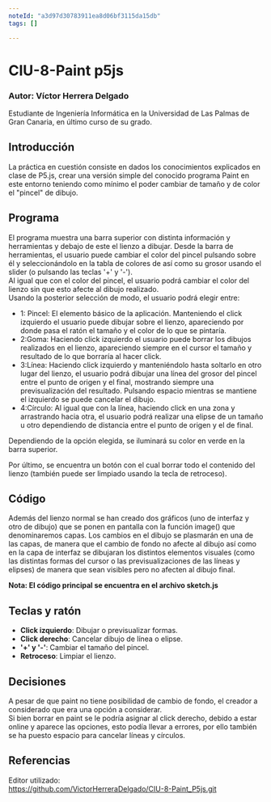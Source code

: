 ```yaml
---
noteId: "a3d97d30783911ea8d06bf3115da15db"
tags: []

---
```



# CIU-8-Paint p5js

### Autor: Víctor Herrera Delgado
Estudiante de Ingeniería Informática en la Universidad de Las Palmas de Gran Canaria, en último curso de su grado.


## Introducción 
La práctica en cuestión consiste en dados los conocimientos explicados en clase de P5.js, crear una versión simple del conocido programa Paint en este entorno teniendo como mínimo el poder cambiar de tamaño y de color el "pincel" de dibujo. 



## Programa
El programa muestra una barra superior con distinta información y herramientas y debajo de este el lienzo a dibujar.
Desde la barra de herramientas, el usuario puede cambiar el color del pincel pulsando sobre él y seleccionándolo en la tabla de colores de así como su grosor usando el slider (o pulsando las teclas '+' y '-').  
Al igual que con el color del pincel, el usuario podrá cambiar el color del lienzo sin que esto afecte al dibujo realizado.  
Usando la posterior selección de modo, el usuario podrá elegir entre:  
- 1: Pincel: El elemento básico de la aplicación. Manteniendo el click izquierdo el usuario puede dibujar sobre el lienzo, apareciendo por donde pasa el ratón el tamaño y el color de lo que se pintaría.  
- 2:Goma: Haciendo click izquierdo el usuario puede borrar los dibujos realizados en el lienzo, apareciendo siempre en el cursor el tamaño y resultado de lo que borraría al hacer click.
- 3:Línea: Haciendo click izquierdo y manteniéndolo hasta soltarlo en otro lugar del lienzo, el usuario podrá dibujar una línea del grosor del pincel entre el punto de origen y el final, mostrando siempre una previsualización del resultado. 
Pulsando espacio mientras se mantiene el izquierdo se puede cancelar el dibujo.
- 4:Círculo: Al igual que con la línea, haciendo click en una zona y arrastrando hacia otra, el usuario podrá realizar una elipse de un tamaño u otro dependiendo de distancia entre el punto de origen y el de final.

Dependiendo de la opción elegida, se iluminará su color en verde en la barra superior.  

Por último, se encuentra un botón con el cual borrar todo el contenido del lienzo (también puede ser limpiado usando la tecla de retroceso).
## Código

Además del lienzo normal se han creado dos gráficos (uno de interfaz y otro de dibujo) que se ponen en pantalla con la función image() que denominaremos capas. Los cambios en el dibujo se plasmarán en una de las capas, de manera que el cambio de fondo no afecte al dibujo así como en la capa de interfaz se dibujaran los distintos elementos visuales (como las distintas formas del cursor o las previsualizaciones de las líneas y elipses) de manera que sean visibles pero no afecten al dibujo final.

**Nota: El código principal se encuentra en el archivo sketch.js**

## Teclas y ratón

- **Click izquierdo**: Dibujar o previsualizar formas.   
- **Click derecho**: Cancelar dibujo de línea o elipse.
- **'+' y '-'**: Cambiar el tamaño del pincel.
- **Retroceso**: Limpiar el lienzo.



## Decisiones
A pesar de que paint no tiene posibilidad de cambio de fondo, el creador a considerado que era una opción a considerar.  
Si bien borrar en paint se le podría asignar al click derecho, debido a estar online y aparece las opciones, esto podía llevar a errores, por ello también se ha puesto espacio para cancelar líneas y círculos.



## Referencias

Editor utilizado:  
https://github.com/VictorHerreraDelgado/CIU-8-Paint_P5js.git





